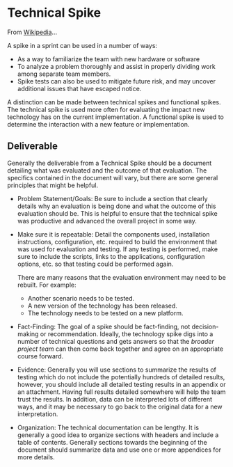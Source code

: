 # Technical Spike

From [Wikipedia](<https://en.wikipedia.org/wiki/Spike_(software_development)>)...

A spike in a sprint can be used in a number of ways:

- As a way to familiarize the team with new hardware or software
- To analyze a problem thoroughly and assist in properly dividing work among separate team members.
- Spike tests can also be used to mitigate future risk, and may uncover additional issues that have escaped notice.

A distinction can be made between technical spikes and functional spikes. The technical spike is used more often for evaluating the impact new technology has on the current implementation. A functional spike is used to determine the interaction with a new feature or implementation.

## Deliverable

Generally the deliverable from a Technical Spike should be a document detailing what was evaluated and the outcome of that evaluation. The specifics contained in the document will vary, but there are some general principles that might be helpful.

- Problem Statement/Goals: Be sure to include a section that clearly details why an evaluation is being done and what the outcome of this evaluation should be. This is helpful to ensure that the technical spike was productive and advanced the overall project in some way.

- Make sure it is repeatable: Detail the components used, installation instructions, configuration, etc. required to build the environment that was used for evaluation and testing. If any testing is performed, make sure to include the scripts, links to the applications, configuration options, etc. so that testing could be performed again.

    There are many reasons that the evaluation environment may need to be rebuilt. For example:

  - Another scenario needs to be tested.
  - A new version of the technology has been released.
  - The technology needs to be tested on a new platform.

- Fact-Finding: The goal of a spike should be fact-finding, not decision-making or recommendation. Ideally, the technology spike digs into a number of technical questions and gets answers so that the _broader project team_ can then come back together and agree on an appropriate course forward.

- Evidence: Generally you will use sections to summarize the results of testing which do not include the potentially hundreds of detailed results, however, you should include all detailed testing results in an appendix or an attachment. Having full results detailed somewhere will help the team trust the results. In addition, data can be interpreted lots of different ways, and it may be necessary to go back to the original data for a new interpretation.

- Organization: The technical documentation can be lengthy. It is generally a good idea to organize sections with headers and include a table of contents. Generally sections towards the beginning of the document should summarize data and use one or more appendices for more details.
